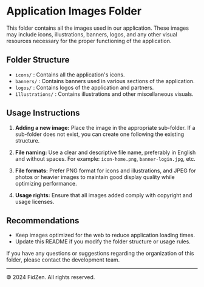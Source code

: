 # Application Images Folder

This folder contains all the images used in our application. These images may include icons, illustrations, banners, logos, and any other visual resources necessary for the proper functioning of the application.

## Folder Structure

- `icons/` : Contains all the application's icons.
- `banners/` : Contains banners used in various sections of the application.
- `logos/` : Contains logos of the application and partners.
- `illustrations/` : Contains illustrations and other miscellaneous visuals.

## Usage Instructions

1. **Adding a new image:** Place the image in the appropriate sub-folder. If a sub-folder does not exist, you can create one following the existing structure.

2. **File naming:** Use a clear and descriptive file name, preferably in English and without spaces. For example: `icon-home.png`, `banner-login.jpg`, etc.

3. **File formats:** Prefer PNG format for icons and illustrations, and JPEG for photos or heavier images to maintain good display quality while optimizing performance.

4. **Usage rights:** Ensure that all images added comply with copyright and usage licenses.

## Recommendations

- Keep images optimized for the web to reduce application loading times.
- Update this README if you modify the folder structure or usage rules.

If you have any questions or suggestions regarding the organization of this folder, please contact the development team.

---

© 2024 FidZen. All rights reserved.
